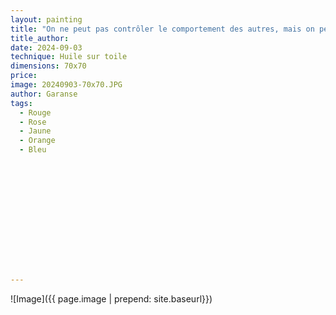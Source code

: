 ```yaml
---
layout: painting
title: "On ne peut pas contrôler le comportement des autres, mais on peut contrôler le moment où on ne veut plus avoir à le subir." 
title_author:  					                                                  
date: 2024-09-03
technique: Huile sur toile 
dimensions: 70x70
price: 
image: 20240903-70x70.JPG 
author: Garanse
tags:
  - Rouge
  - Rose
  - Jaune
  - Orange
  - Bleu
  
  
  
  
  
  
  
  
  
  
  
  
  
---
```

![Image]({{ page.image | prepend: site.baseurl}})

